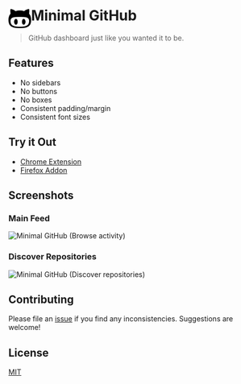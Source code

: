 # <img src="icons/128.png" width="45" align="left"> Minimal GitHub

> GitHub dashboard just like you wanted it to be.

## Features

* No sidebars
* No buttons
* No boxes
* Consistent padding/margin
* Consistent font sizes

## Try it Out

* [Chrome Extension](https://chrome.google.com/webstore/detail/minimal-github/hpcjfhednekpbnndkceoaoippdogepae)
* [Firefox Addon](https://addons.mozilla.org/en-US/firefox/addon/minimal-github/)

## Screenshots

### Main Feed

![Minimal GitHub (Browse activity)](https://i.imgur.com/pi9cMez.png)

### Discover Repositories

![Minimal GitHub (Discover repositories)](https://i.imgur.com/CO1736V.png)

## Contributing

Please file an [issue](https://github.com/mesaugat/minimal-github/issues/new) if you find any inconsistencies. Suggestions are welcome!

## License

[MIT](LICENSE)

